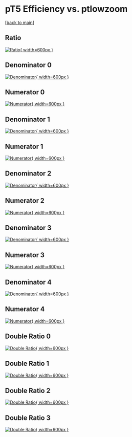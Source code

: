 # pT5 Efficiency vs. ptlowzoom

[[back to main](./)]



## Ratio

[![Ratio](../mtv/var/pT5_xtr_0_0_eff_ptlowzoom.png){ width=600px }](../mtv/var/pT5_xtr_0_0_eff_ptlowzoom.pdf)

## Denominator 0

[![Denominator](../mtv/den/pT5_xtr_0_0_eff_ptlowzoom_den0.png){ width=600px }](../mtv/den/pT5_xtr_0_0_eff_ptlowzoom_den0.pdf)

## Numerator 0

[![Numerator](../mtv/num/pT5_xtr_0_0_eff_ptlowzoom_num0.png){ width=600px }](../mtv/num/pT5_xtr_0_0_eff_ptlowzoom_num0.pdf)

## Denominator 1

[![Denominator](../mtv/den/pT5_xtr_0_0_eff_ptlowzoom_den1.png){ width=600px }](../mtv/den/pT5_xtr_0_0_eff_ptlowzoom_den1.pdf)

## Numerator 1

[![Numerator](../mtv/num/pT5_xtr_0_0_eff_ptlowzoom_num1.png){ width=600px }](../mtv/num/pT5_xtr_0_0_eff_ptlowzoom_num1.pdf)

## Denominator 2

[![Denominator](../mtv/den/pT5_xtr_0_0_eff_ptlowzoom_den2.png){ width=600px }](../mtv/den/pT5_xtr_0_0_eff_ptlowzoom_den2.pdf)

## Numerator 2

[![Numerator](../mtv/num/pT5_xtr_0_0_eff_ptlowzoom_num2.png){ width=600px }](../mtv/num/pT5_xtr_0_0_eff_ptlowzoom_num2.pdf)

## Denominator 3

[![Denominator](../mtv/den/pT5_xtr_0_0_eff_ptlowzoom_den3.png){ width=600px }](../mtv/den/pT5_xtr_0_0_eff_ptlowzoom_den3.pdf)

## Numerator 3

[![Numerator](../mtv/num/pT5_xtr_0_0_eff_ptlowzoom_num3.png){ width=600px }](../mtv/num/pT5_xtr_0_0_eff_ptlowzoom_num3.pdf)

## Denominator 4

[![Denominator](../mtv/den/pT5_xtr_0_0_eff_ptlowzoom_den4.png){ width=600px }](../mtv/den/pT5_xtr_0_0_eff_ptlowzoom_den4.pdf)

## Numerator 4

[![Numerator](../mtv/num/pT5_xtr_0_0_eff_ptlowzoom_num4.png){ width=600px }](../mtv/num/pT5_xtr_0_0_eff_ptlowzoom_num4.pdf)

## Double Ratio 0

[![Double Ratio](../mtv/ratio/pT5_xtr_0_0_eff_ptlowzoom_ratio0.png){ width=600px }](../mtv/ratio/pT5_xtr_0_0_eff_ptlowzoom_ratio0.pdf)

## Double Ratio 1

[![Double Ratio](../mtv/ratio/pT5_xtr_0_0_eff_ptlowzoom_ratio1.png){ width=600px }](../mtv/ratio/pT5_xtr_0_0_eff_ptlowzoom_ratio1.pdf)

## Double Ratio 2

[![Double Ratio](../mtv/ratio/pT5_xtr_0_0_eff_ptlowzoom_ratio2.png){ width=600px }](../mtv/ratio/pT5_xtr_0_0_eff_ptlowzoom_ratio2.pdf)

## Double Ratio 3

[![Double Ratio](../mtv/ratio/pT5_xtr_0_0_eff_ptlowzoom_ratio3.png){ width=600px }](../mtv/ratio/pT5_xtr_0_0_eff_ptlowzoom_ratio3.pdf)

